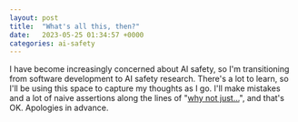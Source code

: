 ```yaml
---
layout: post
title:  "What's all this, then?"
date:   2023-05-25 01:34:57 +0000
categories: ai-safety
---
```

I have become increasingly concerned about AI safety, so I'm transitioning from software development to AI safety research. There's a lot to learn, so I'll be using this space to capture my thoughts as I go. I'll make mistakes and a lot of naive assertions along the lines of "[why not just...](https://www.youtube.com/watch?v=eaYIU6YXr3w)", and that's OK. Apologies in advance.
